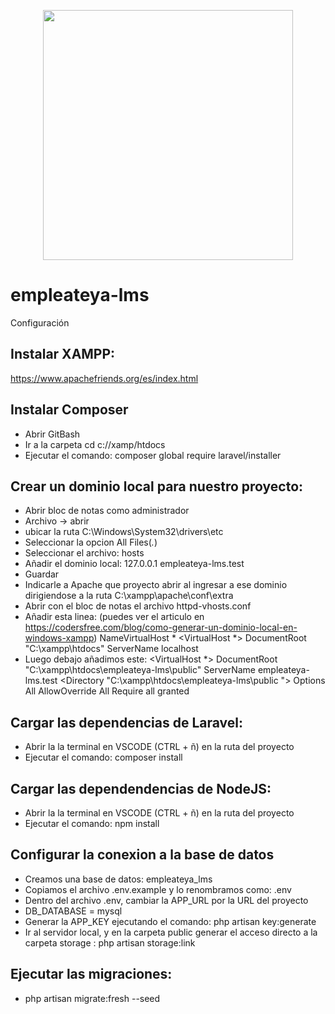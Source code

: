 <p align="center"><a href="https://laravel.com" target="_blank"><img src="https://raw.githubusercontent.com/laravel/art/master/logo-lockup/5%20SVG/2%20CMYK/1%20Full%20Color/laravel-logolockup-cmyk-red.svg" width="400"></a></p>

# empleateya-lms
Configuración

## Instalar XAMPP:
https://www.apachefriends.org/es/index.html

## Instalar Composer
* Abrir GitBash
* Ir a la carpeta cd c://xamp/htdocs
* Ejecutar el comando: composer global require laravel/installer

## Crear un dominio local para nuestro proyecto:
* Abrir bloc de notas como administrador
* Archivo -> abrir 
* ubicar la ruta C:\Windows\System32\drivers\etc
* Seleccionar la opcion All Files(*.*)
* Seleccionar el archivo: hosts
* Añadir el dominio local:
	127.0.0.1		empleateya-lms.test
* Guardar
* Indicarle a Apache que proyecto abrir al ingresar a ese dominio dirigiendose a la ruta 
	C:\xampp\apache\conf\extra
* Abrir con el bloc de notas el archivo httpd-vhosts.conf
* Añadir esta linea: (puedes ver el articulo en https://codersfree.com/blog/como-generar-un-dominio-local-en-windows-xampp)
	NameVirtualHost *
	<VirtualHost *>
		DocumentRoot "C:\xampp\htdocs"
		ServerName localhost
	</VirtualHost>
* Luego debajo añadimos este: 
	<VirtualHost *>
		DocumentRoot "C:\xampp\htdocs\empleateya-lms\public"
		ServerName empleateya-lms.test
		<Directory "C:\xampp\htdocs\empleateya-lms\public ">
			Options All
			AllowOverride All
			Require all granted
		</Directory>
	</VirtualHost>

## Cargar las dependencias de Laravel:
* Abrir la la terminal en VSCODE (CTRL + ñ) en la ruta del proyecto
* Ejecutar el comando: 
composer install

## Cargar las dependendencias de NodeJS:
* Abrir la la terminal en VSCODE (CTRL + ñ) en la ruta del proyecto
* Ejecutar el comando: 
npm install

## Configurar la conexion a la base de datos
* Creamos una base de datos: empleateya_lms
* Copiamos el archivo .env.example y lo renombramos como: .env 
* Dentro del archivo .env, cambiar la APP_URL por la URL del proyecto 
* DB_DATABASE = mysql
* Generar la APP_KEY ejecutando el comando: php artisan key:generate
* Ir al servidor local, y en la carpeta public generar el acceso directo a la carpeta storage :
	php artisan storage:link
  
## Ejecutar las migraciones:
* php artisan migrate:fresh --seed 
